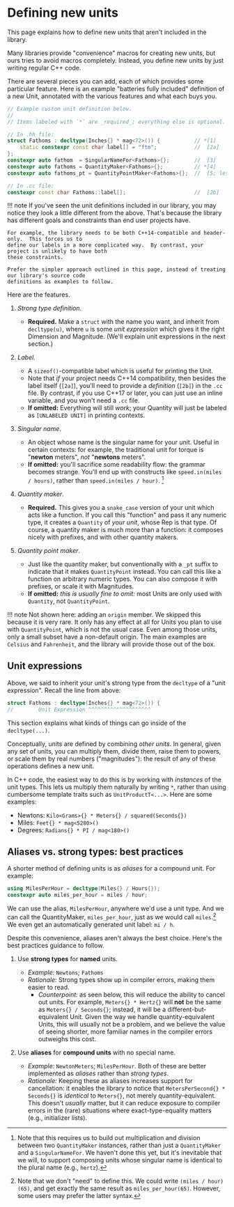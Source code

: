 # Defining new units

This page explains how to define new units that aren't included in the library.

Many libraries provide "convenience" macros for creating new units, but ours tries to avoid macros
completely.  Instead, you define new units by just writing regular C++ code.

There are several pieces you can add, each of which provides some particular feature. Here is an
example "batteries fully included" definition of a new Unit, annotated with the various features and
what each buys you.

```cpp
// Example custom unit definition below.
//
// Items labeled with `*` are _required_; everything else is optional.

// In .hh file:
struct Fathoms : decltype(Inches{} * mag<72>()) {           // *[1]
    static constexpr const char label[] = "ftm";            //  [2a]
};
constexpr auto fathom  = SingularNameFor<Fathoms>{};        //  [3]
constexpr auto fathoms = QuantityMaker<Fathoms>{};          // *[4]
constexpr auto fathoms_pt = QuantityPointMaker<Fathoms>{};  //  [5; less common]

// In .cc file:
constexpr const char Fathoms::label[];                      //  [2b]
```

!!! note
    If you've seen the unit definitions included in our library, you may notice they look a little
    different from the above.  That's because the library has different goals and constraints than
    end user projects have.

    For example, the library needs to be both C++14-compatible and header-only.  This forces us to
    define our labels in a more complicated way.  By contrast, your project is unlikely to have both
    these constraints.

    Prefer the simpler approach outlined in this page, instead of treating our library's source code
    definitions as examples to follow.

Here are the features.

1. _Strong type definition_.
    - **Required.**  Make a `struct` with the name you want, and inherit from `decltype(u)`, where
      `u` is some _unit expression_ which gives it the right Dimension and Magnitude.  (We'll
      explain unit expressions in the next section.)

2. _Label._
    - A `sizeof()`-compatible label which is useful for printing the Unit.
    - Note that _if_ your project needs C++14 compatibility, then besides the label itself (`[2a]`),
      you'll need to provide a _definition_ (`[2b]`) in the `.cc` file.  By contrast, if you use
      C++17 or later, you can just use an inline variable, and you won't need a `.cc` file.
    - **If omitted:**  Everything will still _work_; your Quantity will just be labeled as
      `[UNLABELED UNIT]` in printing contexts.

3. _Singular name_.
    - An object whose name is the singular name for your unit.  Useful in certain contexts: for
      example, the traditional unit for torque is "**newton** meters", _not_ "**newtons** meters".
    - **If omitted:** you'll sacrifice some readability flow: the grammar becomes strange.  You'll
      end up with constructs like `speed.in(miles / hours)`, rather than `speed.in(miles / hour)`.
      [^1]

4. _Quantity maker_.
    - **Required.**  This gives you a `snake_case` version of your unit which acts like a function.
      If you call this "function" and pass it any numeric type, it creates a `Quantity` of _your
      unit_, whose Rep is that type.  Of course, a quantity maker is much more than a function: it
      composes nicely with prefixes, and with other quantity makers.

5. _Quantity point maker_.
    - Just like the quantity maker, but conventionally with a `_pt` suffix to indicate that it makes
      `QuantityPoint` instead.  You can call this like a function on arbitrary numeric types.  You
      can also compose it with prefixes, or scale it with Magnitudes.
    - **If omitted:** _this is usually fine to omit:_ most Units are only used with `Quantity`, not
      `QuantityPoint`.

[^1]: Note that this requires us to build out multiplication and division between two
`QuantityMaker` instances, rather than just a `QuantityMaker` and a `SingularNameFor`.  We haven't
done this yet, but it's inevitable that we will, to support composing units whose singular name is
identical to the plural name (e.g., `hertz`).

!!! note
    Not shown here: adding an `origin` member.  We skipped this because it is very rare.  It only
    has any effect at all for Units you plan to use with `QuantityPoint`, which is not the usual
    case.  Even among those units, only a small subset have a non-default origin.  The main examples
    are `Celsius` and `Fahrenheit`, and the library will provide those out of the box.

## Unit expressions

Above, we said to inherit your unit's strong type from the `decltype` of a "unit expression".
Recall the line from above:

```cpp
struct Fathoms : decltype(Inches{} * mag<72>()) {
//        Unit Expression ^^^^^^^^^^^^^^^^^^^^
```

This section explains what kinds of things can go inside of the `decltype(...)`.

Conceptually, units are defined by combining _other units_.  In general, given any set of units, you
can multiply them, divide them, raise them to powers, or scale them by real numbers ("magnitudes"):
the result of any of these operations defines a new unit.

In C++ code, the easiest way to do this is by working with _instances_ of the unit types.  This lets
us multiply them naturally by writing `*`, rather than using cumbersome template traits such as
`UnitProductT<...>`.  Here are some examples:

- Newtons: `Kilo<Grams>{} * Meters{} / squared(Seconds{})`
- Miles: `Feet{} * mag<5280>()`
- Degrees: `Radians{} * PI / mag<180>()`

## Aliases vs. strong types: best practices

A shorter method of defining units is as _aliases_ for a compound unit.  For example:

```cpp
using MilesPerHour = decltype(Miles{} / Hours{});
constexpr auto miles_per_hour = miles / hour;
```

We can use the alias, `MilesPerHour`, anywhere we'd use a unit type.  And we can call the
QuantityMaker, `miles_per_hour`, just as we would call `miles`.[^2]    We even get an automatically
generated unit label: `mi / h`.

[^2]:  Note that we don't "need" to define this.  We could write `(miles / hour)(65)`, and get
exactly the same result as `miles_per_hour(65)`.  However, some users may prefer the latter syntax.

Despite this convenience, aliases aren't always the best choice.  Here's the best practices guidance
to follow.

1. Use **strong types** for **named** units.
    - _Example:_ `Newtons`; `Fathoms`
    - _Rationale:_ Strong types show up in compiler errors, making them easier to read.
        - _Counterpoint:_ as seen below, this will reduce the ability to cancel out units.  For
          example, `Meters{} * Hertz{}` will **not** be the same as `Meters{} / Seconds{}`; instead,
          it will be a different-but-equivalent Unit.  Given the way we handle quantity-equivalent
          Units, this will usually not be a problem, and we believe the value of seeing shorter,
          more familiar names in the compiler errors outweighs this cost.

2. Use **aliases** for **compound units** with no special name.
    - _Example:_ `NewtonMeters`; `MilesPerHour`.  Both of these are better implemented as _aliases_
      rather than _strong types_.
    - _Rationale:_ Keeping these as aliases increases support for cancellation: it enables the
      library to notice that `MetersPerSecond{} * Seconds{}` is _identical_ to `Meters{}`, not
      merely quantity-equivalent.  This doesn't _usually_ matter, but it can reduce exposure to
      compiler errors in the (rare) situations where exact-type-equality matters (e.g., initializer
      lists).

